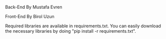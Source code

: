 Back-End By Mustafa Evren

Front-End By Birol Uzun

Required libraries are available in requirements.txt. You can easily download the necessary libraries by doing "pip install -r requirements.txt".
